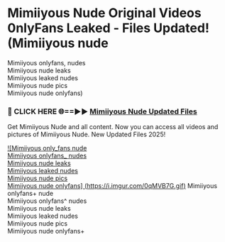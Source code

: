 # Mimiiyous Nude Original Videos 0nlyFans Leaked - Files Updated! (Mimiiyous nude<br>

Mimiiyous onlyfans, nudes<br>
Mimiiyous nude leaks<br>
Mimiiyous leaked nudes<br>
Mimiiyous nude pics<br>
Mimiiyous nude onlyfans)

<h3>🔴 CLICK HERE 🌐==►► <a href="https://tinyurl.com/leaks-videos" rel="nofollow">Mimiiyous Nude Updated Files</a></h3>

Get Mimiiyous Nude and all content. Now you can access all videos and pictures of Mimiiyous Nude. New Updated Files 2025!

[![Mimiiyous only_fans nude<br>
Mimiiyous onlyfans_ nudes<br>
Mimiiyous nude leaks<br>
Mimiiyous leaked nudes<br>
Mimiiyous nude pics<br>
Mimiiyous nude onlyfans]
(https://i.imgur.com/0qMVB7G.gif)](https://tinyurl.com/leaks-videos)
Mimiiyous onlyfans+ nude<br>
Mimiiyous onlyfans^ nudes<br>
Mimiiyous nude leaks<br>
Mimiiyous leaked nudes<br>
Mimiiyous nude pics<br>
Mimiiyous nude onlyfans+